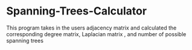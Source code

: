 # Spanning-Trees-Calculator
This program takes in the users adjacency matrix and calculated the corresponding degree matrix, Laplacian matrix , and number of possible spanning trees
